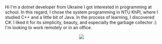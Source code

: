 Hi I'm a dotnet developer from Ukraine
I got interested in programming at school. In this regard, I chose the system programming in NTU KhPI, where I studied C++ and a little bit of Java. 
In the process of learning, I discovered C#. I liked it for its simplicity, beauty, and especially the garbage collector :)
I'm looking to work remotely or in an office.

<p align="center">
    <img src="https://skillicons.dev/icons?i=cs,net,git,powershell,js,html,css" />
</p>
